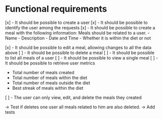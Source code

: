 # Functional requirements

[x] - It should be possible to create a user
[x] - It should be possible to identify the user among the requests
[x] - It should be possible to create a meal with the following information:
  Meals should be related to a user.
    - Name
    - Description
    - Date and Time
    - Whether it is within the diet or not

[x] - It should be possible to edit a meal, allowing changes to all the data above
[ ] - It should be possible to delete a meal
[ ] - It should be possible to list all meals of a user
[ ] - It should be possible to view a single meal
[ ] - It should be possible to retrieve user metrics
  - Total number of meals created
  - Total number of meals within the diet
  - Total number of meals outside the diet
  - Best streak of meals within the diet

[ ] - The user can only view, edit, and delete the meals they created

-> Test if deletes one user all meals related to him are also deleted.
-> Add tests